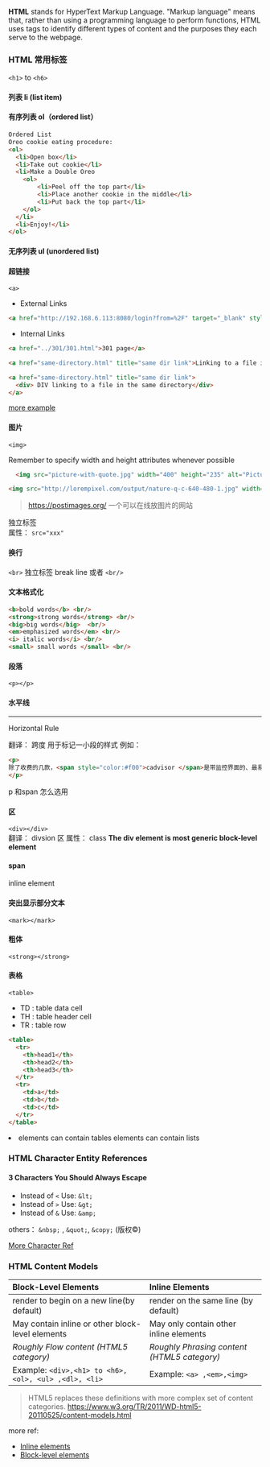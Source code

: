 **HTML** stands for HyperText Markup Language. "Markup language" means that, rather than using a programming language to perform functions, HTML uses tags to identify different types of content and the purposes they each serve to the webpage.

### HTML 常用标签

`<h1>` to `<h6> `

#### 列表 li (list item) 

#### 有序列表 ol（ordered list）
```html
Ordered List
Oreo cookie eating procedure:
<ol>
  <li>Open box</li>
  <li>Take out cookie</li>	
  <li>Make a Double Oreo
    <ol>
    	<li>Peel off the top part</li>
    	<li>Place another cookie in the middle</li>
    	<li>Put back the top part</li>
    </ol>
  </li>
  <li>Enjoy!</li>
</ol>
```

#### 无序列表 ul (unordered list)

#### 超链接

`<a>`

- External Links

```html
<a href="http://192.168.6.113:8080/login?from=%2F" target="_blank" style="margin-left: 30%;text-decoration: none;">
```

- Internal Links

```html
<a href="../301/301.html">301 page</a>
```

```html
<a href="same-directory.html" title="same dir link">Linking to a file in the same directory</a>

<a href="same-directory.html" title="same dir link">
  <div> DIV linking to a file in the same directory</div>
</a>
```

[more example](https://github.com/qinrui777/fullstack-course4/blob/master/examples/Lecture09/links-same-page.html)

#### 图片 
`<img>`

Remember to specify width and height attributes whenever possible

```html
  <img src="picture-with-quote.jpg" width="400" height="235" alt="Picture with a quote"> &quot;It is not the critic who counts; not the man who points out how the strong man stumbles,.... so that his place shall never be with those cold and timid souls who neither know victory nor defeat.&quot;
```

```html
<img src="http://lorempixel.com/output/nature-q-c-640-480-1.jpg" width="640" height="480">
```

> https://postimages.org/  一个可以在线放图片的网站

独立标签  
属性：
`src="xxx"`
#### 换行

`<br>`  独立标签 break line
或者
`<br/>`  

#### 文本格式化

```html
<b>bold words</b> <br/>
<strong>strong words</strong> <br/>
<big>big words</big>  <br/>
<em>emphasized words</em> <br/>
<i> italic words</i> <br/>
<small> small words </small> <br/>
```

#### 段落
`<p></p>`


#### 水平线
<hr>  Horizontal Rule

<span></span> 
翻译： 跨度
用于标记一小段的样式
例如：

```html
<p>
除了收费的几款，<span style="color:#f00">cadvisor </span>是带监控界面的、最易入门的docker容器监控工具了。
</p>
```

p 和span 怎么选用

#### 区
`<div></div>`   
翻译： divsion 区
   属性：
       class
**The div element is most generic block-level element**

#### span
inline element
       
#### 突出显示部分文本
`<mark></mark>`


#### 粗体

`<strong></strong>`

#### 表格
`<table>`

- TD : table data cell  
- TH : table header cell  
- TR : table row  

```html
<table>
  <tr>
    <th>head1</th>
    <th>head2</th>
    <th>head3</th>
  </tr>
  <tr>
    <td>a</td>
    <td>b</td>
    <td>c</td>
  </tr>
</table>
```

<li> elements can contain tables
<td> elements can contain lists


### HTML Character Entity References

#### 3 Characters You Should Always Escape
- Instead of `<` Use: `&lt;`
- Instead of `>` Use: `&gt;`
- Instead of `&` Use: `&amp;`

others：
`&nbsp;` , `&quot;`, `&copy;` (版权©️)

[More Character Ref](https://dev.w3.org/html5/html-author/charref)

### HTML Content Models
Block-Level Elements |  Inline Elements
:-------  |  :--------
render to begin on a new line(by default) | render on the same line (by default)
May contain inline or other block-level elements | May only contain other inline elements
*Roughly Flow content (HTML5 category)* | *Roughly Phrasing content (HTML5 category)*
Example: `<div>,<h1> to <h6>, <ol>, <ul> ,<dl>, <li>`|Example: `<a> ,<em>,<img>`

> HTML5 replaces these definitions with more complex set of content categories. https://www.w3.org/TR/2011/WD-html5-20110525/content-models.html

more ref: 
- [Inline elements](https://developer.mozilla.org/en-US/docs/Web/HTML/Inline_elements)
- [Block-level elements](https://developer.mozilla.org/en-US/docs/Web/HTML/Block-level_elements)